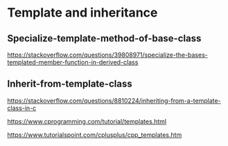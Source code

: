 # Template and inheritance



## Specialize-template-method-of-base-class

https://stackoverflow.com/questions/39808971/specialize-the-bases-templated-member-function-in-derived-class
## Inherit-from-template-class
https://stackoverflow.com/questions/8810224/inheriting-from-a-template-class-in-c

https://www.cprogramming.com/tutorial/templates.html

https://www.tutorialspoint.com/cplusplus/cpp_templates.htm